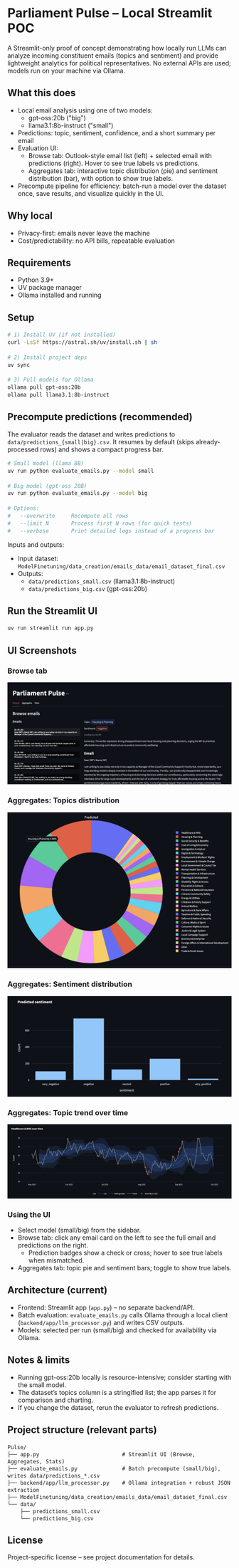 # Parliament Pulse – Local Streamlit POC

A Streamlit-only proof of concept demonstrating how locally run LLMs can analyze incoming constituent emails (topics and sentiment) and provide lightweight analytics for political representatives. No external APIs are used; models run on your machine via Ollama.

## What this does

- Local email analysis using one of two models:
  - gpt-oss:20b ("big")
  - llama3.1:8b-instruct ("small")
- Predictions: topic, sentiment, confidence, and a short summary per email
- Evaluation UI:
  - Browse tab: Outlook-style email list (left) + selected email with predictions (right). Hover to see true labels vs predictions.
  - Aggregates tab: interactive topic distribution (pie) and sentiment distribution (bar), with option to show true labels.
- Precompute pipeline for efficiency: batch-run a model over the dataset once, save results, and visualize quickly in the UI.

## Why local

- Privacy-first: emails never leave the machine
- Cost/predictability: no API bills, repeatable evaluation

## Requirements

- Python 3.9+
- UV package manager
- Ollama installed and running

## Setup

```bash
# 1) Install UV (if not installed)
curl -LsSf https://astral.sh/uv/install.sh | sh

# 2) Install project deps
uv sync

# 3) Pull models for Ollama
ollama pull gpt-oss:20b
ollama pull llama3.1:8b-instruct
```

## Precompute predictions (recommended)

The evaluator reads the dataset and writes predictions to `data/predictions_{small|big}.csv`. It resumes by default (skips already-processed rows) and shows a compact progress bar.

```bash
# Small model (llama 8B)
uv run python evaluate_emails.py --model small

# Big model (gpt-oss 20B)
uv run python evaluate_emails.py --model big

# Options:
#   --overwrite  	Recompute all rows
#   --limit N    	Process first N rows (for quick tests)
#   --verbose    	Print detailed logs instead of a progress bar
```

Inputs and outputs:

- Input dataset: `ModelFinetuning/data_creation/emails_data/email_dataset_final.csv`
- Outputs:
  - `data/predictions_small.csv` (llama3.1:8b-instruct)
  - `data/predictions_big.csv` (gpt-oss:20b)

## Run the Streamlit UI

```bash
uv run streamlit run app.py
```

## UI Screenshots

### Browse tab
![Browse](assets/Browse.png)

### Aggregates: Topics distribution
![Topics](assets/topics.png)

### Aggregates: Sentiment distribution
![Sentiment](assets/sentiment.png)

### Aggregates: Topic trend over time
![Time series](assets/timeseries.png)

### Using the UI

- Select model (small/big) from the sidebar.
- Browse tab: click any email card on the left to see the full email and predictions on the right.
  - Prediction badges show a check or cross; hover to see true labels when mismatched.
- Aggregates tab: topic pie and sentiment bars; toggle to show true labels.

## Architecture (current)

- Frontend: Streamlit app (`app.py`) – no separate backend/API.
- Batch evaluation: `evaluate_emails.py` calls Ollama through a local client (`backend/app/llm_processor.py`) and writes CSV outputs.
- Models: selected per run (small/big) and checked for availability via Ollama.

## Notes & limits

- Running gpt-oss:20b locally is resource-intensive; consider starting with the small model.
- The dataset’s topics column is a stringified list; the app parses it for comparison and charting.
- If you change the dataset, rerun the evaluator to refresh predictions.

## Project structure (relevant parts)

```
Pulse/
├── app.py                          # Streamlit UI (Browse, Aggregates, Stats)
├── evaluate_emails.py              # Batch precompute (small/big), writes data/predictions_*.csv
├── backend/app/llm_processor.py    # Ollama integration + robust JSON extraction
├── ModelFinetuning/data_creation/emails_data/email_dataset_final.csv
└── data/
    ├── predictions_small.csv
    └── predictions_big.csv
```

## License

Project-specific license – see project documentation for details.

